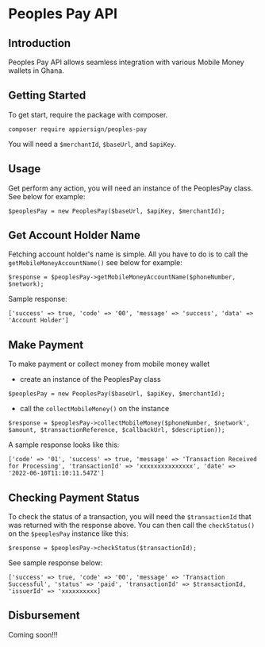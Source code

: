 # Peoples Pay API
## Introduction
Peoples Pay API allows seamless integration with various Mobile Money wallets
in Ghana.

## Getting Started
To get start, require the package with composer.

`composer require appiersign/peoples-pay`

You will need a `$merchantId`, `$baseUrl`, and `$apiKey`.

## Usage
Get perform any action, you will need an instance of the PeoplesPay class. See below for example:

`$peoplesPay = new PeoplesPay($baseUrl, $apiKey, $merchantId);`

## Get Account Holder Name

Fetching account holder's name is simple. All you have to do is to call the `getMobileMoneyAccountName()` see below for example:

`$response = $peoplesPay->getMobileMoneyAccountName($phoneNumber, $network);`

Sample response:

`['success' => true, 'code' => '00', 'message' => 'success', 'data' => 'Account Holder']`
## Make Payment
To make payment or collect money from mobile money wallet
- create an instance of the PeoplesPay class

`$peoplesPay = new PeoplesPay($baseUrl, $apiKey, $merchantId);`

- call the `collectMobileMoney()` on the instance

`$response = $peoplesPay->collectMobileMoney($phoneNumber, $network', $amount, $transactionReference, $callbackUrl, $description));`

A sample response looks like this:

`['code' => '01', 'success' => true, 'message' => 'Transaction Received for Processing', 'transactionId' => 'xxxxxxxxxxxxxxx', 'date' => '2022-06-10T11:10:11.547Z']`


## Checking Payment Status

To check the status of a transaction, you will need the `$transactionId` that was returned with the response above. You can then call the `checkStatus()` on the `$peoplesPay` instance like this:

`$response = $peoplesPay->checkStatus($transactionId);`

See sample response below:

`['success' => true, 'code' => '00', 'message' => 'Transaction Successful', 'status' => 'paid', 'transactionId' => $transactionId, 'issuerId' => 'xxxxxxxxxx]`

## Disbursement
Coming soon!!!